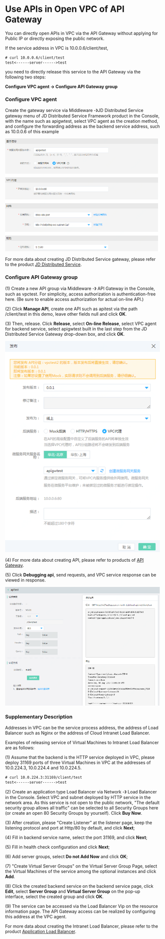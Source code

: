 # Use APIs in Open VPC of API Gateway

You can directly open APIs in VPC via the API Gateway without applying for Public IP or directly exposing the public network.

If the service address in VPC is 10.0.0.6/client/test,

    # curl 10.0.0.6/client/test
    test<------server------>test
    
you need to directly release this service to the API Gateway via the following two steps:

<b>Configure VPC agent -> Configure API Gateway group</b>

### Configure VPC agent
Create the gateway service via Middleware -》JD Distributed Service gateway menu of JD Distributed Service Framework product in the Console, with the name such as apigwtest, select VPC agent as the creation method, and configure the forwarding address as the backend service address, such as 10.0.0.6 of this example

![配置VPC代理](../../../../image/Internet-Middleware/API-Gateway/VPC-1.png)

For more data about creating JD Distributed Service gateway, please refer to the product [JD Distributed Service](../../JD-Distributed-Service-Framework/Introduction/Product-Overview.md).

### Configure API Gateway group
(1) Create a new API group via Middleware -》 API Gateway in the Console, such as vpctest. For simplicity, access authorization is authentication-free here. (Be sure to enable access authorization for actual on-line API.)

(2) Click **Manage API**, create one API such as apitest via the path /client/test in this demo, leave other fields null and click **OK**.

(3) Then, release. Click **Release**, select **On-line Release**, select VPC agent for backend service, select apigwtest built in the last step from the JD Distributed Service Gateway drop-down box, and click **OK**.

![配置API分组](../../../../image/Internet-Middleware/API-Gateway/VPC-2.png)

(4) For more data about creating API, please refer to products of [API Gateway](../Introduction/Product-Overview.md).

(5) Click **Debugging api**, send requests, and VPC service response can be viewed in response.

![调试API](../../../../image/Internet-Middleware/API-Gateway/VPC-3.png)

### Supplementary Description

Addresses in VPC can be the service process address, the address of Load Balancer such as Nginx or the address of Cloud Intranet Load Balancer.

Examples of releasing service of Virtual Machines to Intranet Load Balancer are as follows:

(1) Assume that the backend is the HTTP service deployed in VPC, please deploy 31169 ports of three Virtual Machines in VPC at the addresses of 10.0.224.3, 10.0.224.4 and 10.0.224.5.

    # curl 10.0.224.3:31169/client/test
    test<------server------>test


(2) Create an application type Load Balancer via Network -》 Load Balancer in the Console. Select VPC and subnet deployed by HTTP service in the network area. As this service is not open to the public network, "The default security group allows all traffic" can be selected to all Security Groups here (or create an open 80 Security Groups by yourself). Click **Buy Now**.

(3) After creation, please "Create Listener" at the listener page, keep the listening protocol and port at Http/80 by default, and click **Next**;

(4) Fill in backend service name, select the port 31169, and click **Next**;

(5) Fill in health check configuration and click **Next**;

(6) Add server groups, select **Do not Add Now** and click **OK**;

(7) "Create Virtual Server Groups" on the Virtual Server Group Page, select the Virtual Machines of the service among the optional instances and click **Add**.

(8) Click the created backend service on the backend service page, click **Edit**, select **Server Group** and **Virtual Server Group** on the pop-up interface, select the created group and click **OK**.

(9) The service can be accessed via the Load Balancer Vip on the resource information page. The API Gateway access can be realized by configuring this address at the VPC agent.
    
For more data about creating the Intranet Load Balancer, please refer to the product [Application Load Balancer](https://docs.jdcloud.com/en/application-load-balancer/product-overview).
